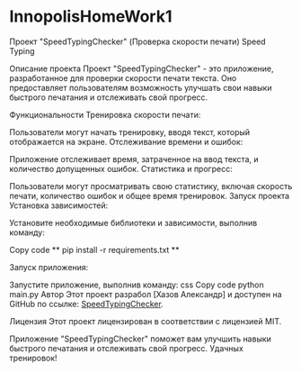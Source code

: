 # InnopolisHomeWork1
Проект "SpeedTypingChecker" (Проверка скорости печати)
Speed Typing

Описание проекта
Проект "SpeedTypingChecker" - это приложение, разработанное для проверки скорости печати текста. Оно предоставляет пользователям возможность улучшать свои навыки быстрого печатания и отслеживать свой прогресс.

Функциональности
Тренировка скорости печати:

Пользователи могут начать тренировку, вводя текст, который отображается на экране.
Отслеживание времени и ошибок:

Приложение отслеживает время, затраченное на ввод текста, и количество допущенных ошибок.
Статистика и прогресс:

Пользователи могут просматривать свою статистику, включая скорость печати, количество ошибок и общее время тренировок.
Запуск проекта
Установка зависимостей:

Установите необходимые библиотеки и зависимости, выполнив команду:

Copy code
** pip install -r requirements.txt **

Запуск приложения:

Запустите приложение, выполнив команду:
css
Copy code
python main.py
Автор
Этот проект разрабол [Хазов Александр] и доступен на GitHub по ссылке: [SpeedTypingChecker](https://github.com/9Roxxx/InnopolisHomeWork1).

Лицензия
Этот проект лицензирован в соответствии с лицензией MIT.

Приложение "SpeedTypingChecker" поможет вам улучшить навыки быстрого печатания и отслеживать свой прогресс. Удачных тренировок!
